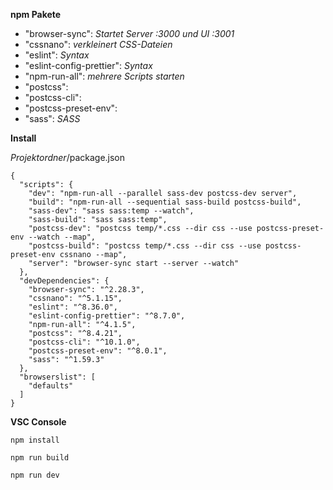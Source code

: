 **npm Pakete**

- "browser-sync": *Startet Server :3000 und UI :3001*
- "cssnano": *verkleinert CSS-Dateien*
- "eslint": *Syntax*
- "eslint-config-prettier": *Syntax*
- "npm-run-all": *mehrere Scripts starten*
- "postcss": 
- "postcss-cli": 
- "postcss-preset-env": 
- "sass": *SASS*
    
**Install**

*Projektordner*/package.json

    {
      "scripts": {
        "dev": "npm-run-all --parallel sass-dev postcss-dev server",
        "build": "npm-run-all --sequential sass-build postcss-build",
        "sass-dev": "sass sass:temp --watch",
        "sass-build": "sass sass:temp",
        "postcss-dev": "postcss temp/*.css --dir css --use postcss-preset-env --watch --map",
        "postcss-build": "postcss temp/*.css --dir css --use postcss-preset-env cssnano --map",
        "server": "browser-sync start --server --watch"
      },
      "devDependencies": {
        "browser-sync": "^2.28.3",
        "cssnano": "^5.1.15",
        "eslint": "^8.36.0",
        "eslint-config-prettier": "^8.7.0",
        "npm-run-all": "^4.1.5",
        "postcss": "^8.4.21",
        "postcss-cli": "^10.1.0",
        "postcss-preset-env": "^8.0.1",
        "sass": "^1.59.3"
      },
      "browserslist": [
        "defaults"
      ]
    }

**VSC Console**
 
    npm install
 
    npm run build

    npm run dev

    
